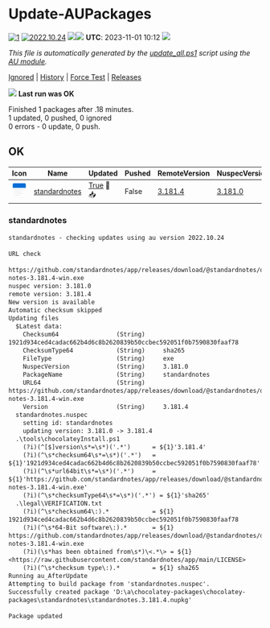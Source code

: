 # Update-AUPackages
[![1](https://img.shields.io/badge/AU%20packages-1-red.svg)](#ok)
[![2022.10.24](https://img.shields.io/badge/AU-2022.10.24-blue.svg)](https://www.powershellgallery.com/packages/AU)
[![](http://transparent-favicon.info/favicon.ico)](#)[![](http://transparent-favicon.info/favicon.ico)](#)
**UTC**: 2023-11-01 10:12 [![](http://transparent-favicon.info/favicon.ico)](#) [](https://github.com/)

_This file is automatically generated by the [update_all.ps1](https://github.com/majkinetor/au-packages-template/blob/master/update_all.ps1) script using the [AU module](https://github.com/majkinetor/au)._

[Ignored](#ignored) | [History](#update-history) | [Force Test](https://gist.github.com/) | [Releases](https://github.com//tags)

<img src='https://cdn.jsdelivr.net/gh/majkinetor/au@master/AU/Plugins/Report/r_ok.png' width='24'> **Last run was OK**

Finished 1 packages after .18 minutes.  
1 updated, 0 pushed, 0 ignored  
0 errors - 0 update, 0 push.  


## OK


|Icon|Name|Updated|Pushed|RemoteVersion|NuspecVersion|
|---|---|---|---|---|---|
|<img src="https://raw.githubusercontent.com/standardnotes/app/main/packages/desktop/build/icon/Icon-512x512.png" width="32" height="32"/>|[standardnotes](https://chocolatey.org/packages/standardnotes/3.181.4)|[True](#standardnotes) &#x1F538; &#x1F4E5;|False|[3.181.4](https://standardnotes.com)|[3.181.0](https://github.com/USERNAME/REPOSITORY-NAME/tree/master/automatic/standardnotes)|


### standardnotes



```
standardnotes - checking updates using au version 2022.10.24

URL check
  https://github.com/standardnotes/app/releases/download/@standardnotes/desktop@3.181.4/standard-notes-3.181.4-win.exe
nuspec version: 3.181.0
remote version: 3.181.4
New version is available
Automatic checksum skipped
Updating files
  $Latest data:
    Checksum64                (String)     1921d934ced4cadac662b4d6c8b2620839b50ccbec592051f0b7590830faaf78
    ChecksumType64            (String)     sha265
    FileType                  (String)     exe
    NuspecVersion             (String)     3.181.0
    PackageName               (String)     standardnotes
    URL64                     (String)     https://github.com/standardnotes/app/releases/download/@standardnotes/desktop@3.181.4/standard-notes-3.181.4-win.exe
    Version                   (String)     3.181.4
  standardnotes.nuspec
    setting id: standardnotes
    updating version: 3.181.0 -> 3.181.4
  .\tools\chocolateyInstall.ps1
    (?i)(^[$]version\s*=\s*)('.*')      = ${1}'3.181.4'
    (?i)(^\s*checksum64\s*=\s*)('.*')   = ${1}'1921d934ced4cadac662b4d6c8b2620839b50ccbec592051f0b7590830faaf78'
    (?i)(^\s*url64bit\s*=\s*)('.*')     = ${1}'https://github.com/standardnotes/app/releases/download/@standardnotes/desktop@3.181.4/standard-notes-3.181.4-win.exe'
    (?i)(^\s*checksumType64\s*=\s*)('.*') = ${1}'sha265'
  .\legal\VERIFICATION.txt
    (?i)(^\s*checksum64\:).*            = ${1} 1921d934ced4cadac662b4d6c8b2620839b50ccbec592051f0b7590830faaf78
    (?i)(^\s*64-Bit software\:).*       = ${1} https://github.com/standardnotes/app/releases/download/@standardnotes/desktop@3.181.4/standard-notes-3.181.4-win.exe
    (?i)(\s*has been obtained from\s*)\<.*\> = ${1}<https://raw.githubusercontent.com/standardnotes/app/main/LICENSE>
    (?i)(^\s*checksum type\:).*         = ${1} sha265
Running au_AfterUpdate
Attempting to build package from 'standardnotes.nuspec'.
Successfully created package 'D:\a\chocolatey-packages\chocolatey-packages\standardnotes\standardnotes.3.181.4.nupkg'

Package updated
```

